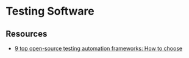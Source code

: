 # Testing Software

## Resources

- [9 top open-source testing automation frameworks: How to choose](https://techbeacon.com/9-top-open-source-testing-automation-frameworks-how-choose)